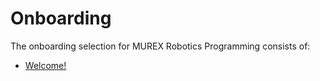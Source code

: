 # Onboarding

The onboarding selection for MUREX Robotics Programming consists of:

- [Welcome!](./welcome.md)